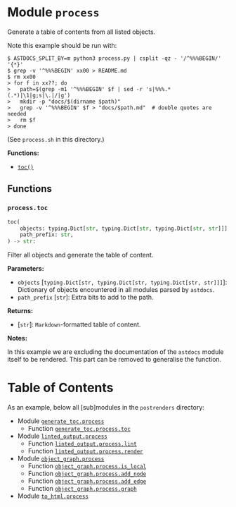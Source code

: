# Module `process`

Generate a table of contents from all listed objects.

Note this example should be run with:

```shell
$ ASTDOCS_SPLIT_BY=m python3 process.py | csplit -qz - '/^%%%BEGIN/' '{*}'
$ grep -v '^%%%BEGIN' xx00 > README.md
$ rm xx00
> for f in xx??; do
>   path=$(grep -m1 '^%%%BEGIN' $f | sed -r 's|%%%.* (.*)|\1|g;s|\.|/|g')
>   mkdir -p "docs/$(dirname $path)"
>   grep -v '^%%%BEGIN' $f > "docs/$path.md"  # double quotes are needed
>   rm $f
> done
```

(See `process.sh` in this directory.)

**Functions:**

- [`toc()`](#processtoc)

## Functions

### `process.toc`

```python
toc(
    objects: typing.Dict[str, typing.Dict[str, typing.Dict[str, str]]], 
    path_prefix: str,
) -> str:
```

Filter all objects and generate the table of content.

**Parameters:**

- `objects` \[`typing.Dict[str, typing.Dict[str, typing.Dict[str, str]]]`\]: Dictionary of
  objects encountered in all modules parsed by `astdocs`.
- `path_prefix` \[`str`\]: Extra bits to add to the path.

**Returns:**

- \[`str`\]: `Markdown`-formatted table of content.

**Notes:**

In this example we are excluding the documentation of the `astdocs` module itself to be
rendered. This part can be removed to generalise the function.

# Table of Contents

As an example, below all \[sub\]modules in the `postrenders` directory:

- Module [`generate_toc.process`](docs/generate_toc/process.md)
  - Function
    [`generate_toc.process.toc`](docs/generate_toc/process.md#generate_tocprocesstoc)
- Module [`linted_output.process`](docs/linted_output/process.md)
  - Function
    [`linted_output.process.lint`](docs/linted_output/process.md#linted_outputprocesslint)
  - Function
    [`linted_output.process.render`](docs/linted_output/process.md#linted_outputprocessrender)
- Module [`object_graph.process`](docs/object_graph/process.md)
  - Function
    [`object_graph.process.is_local`](docs/object_graph/process.md#object_graphprocessis_local)
  - Function
    [`object_graph.process.add_node`](docs/object_graph/process.md#object_graphprocessadd_node)
  - Function
    [`object_graph.process.add_edge`](docs/object_graph/process.md#object_graphprocessadd_edge)
  - Function
    [`object_graph.process.graph`](docs/object_graph/process.md#object_graphprocessgraph)
- Module [`to_html.process`](docs/to_html/process.md)
